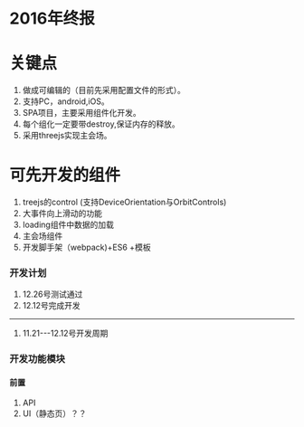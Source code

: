 2016年终报
=======
# 关键点
1. 做成可编辑的（目前先采用配置文件的形式）。
1. 支持PC，android,iOS。
1. SPA项目，主要采用组件化开发。
1. 每个组化一定要带destroy,保证内存的释放。
1. 采用threejs实现主会场。
# 可先开发的组件
1. treejs的control (支持DeviceOrientation与OrbitControls)
1. 大事件向上滑动的功能
1. loading组件中数据的加载
1. 主会场组件
1. 开发脚手架（webpack)+ES6 +模板

### 开发计划
1. 12.26号测试通过
1. 12.12号完成开发
***
1. 11.21---12.12号开发周期


### 开发功能模块
#### 前置
1. API
1. UI（静态页）？？


